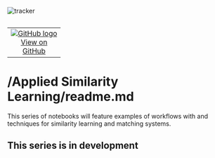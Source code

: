 ![tracker](https://us-central1-statmike-mlops-349915.cloudfunctions.net/tracking-pixel?path=statmike%2Fvertex-ai-mlops%2FApplied+Similarity+Learning&file=readme.md)
<!--- header table --->
<table align="left">     
  <td style="text-align: center">
    <a href="https://github.com/statmike/vertex-ai-mlops/blob/main/Applied%20Similarity%20Learning/readme.md">
      <img src="https://cloud.google.com/ml-engine/images/github-logo-32px.png" alt="GitHub logo">
      <br>View on<br>GitHub
    </a>
  </td>
</table><br/><br/><br/><br/>

---
# /Applied Similarity Learning/readme.md

This series of notebooks will feature examples of workflows with and techniques for similarity learning and matching systems.

## This series is in development
